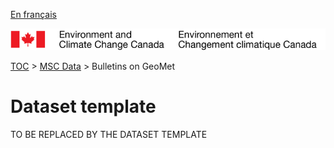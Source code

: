 [En français](geomet-bulletins_fr.md)

![ECCC logo](../../img_eccc-logo.png)

[TOC](../../readme_en.md) > [MSC Data](../readme_en.md) > Bulletins on GeoMet


Dataset template
===============

TO BE REPLACED BY THE DATASET TEMPLATE
